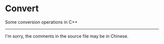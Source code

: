 # Convert
Some conversion operations in C++


- - -

I'm sorry, the comments in the source file may be in Chinese.
